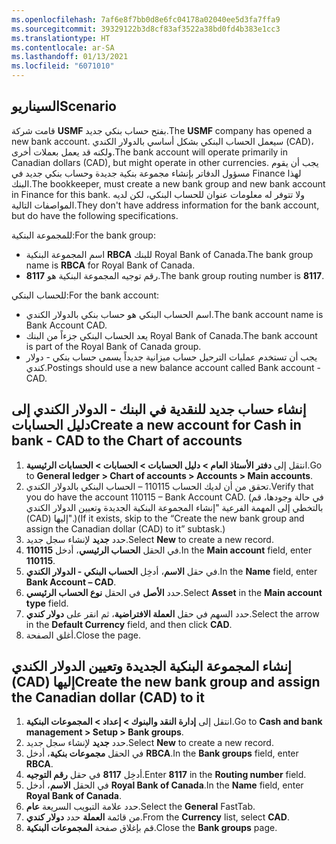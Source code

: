 ```yaml
---
ms.openlocfilehash: 7af6e8f7bb0d8e6fc04178a02040ee5d3fa7ffa9
ms.sourcegitcommit: 39329122b3d8cf83af3522a38bd0fd4b383e1cc3
ms.translationtype: HT
ms.contentlocale: ar-SA
ms.lasthandoff: 01/13/2021
ms.locfileid: "6071010"
---
```

## <a name="scenario"></a><span data-ttu-id="4ae6d-101">السيناريو</span><span class="sxs-lookup"><span data-stu-id="4ae6d-101">Scenario</span></span>

<span data-ttu-id="4ae6d-102">قامت شركة **USMF** بفتح حساب بنكي جديد.</span><span class="sxs-lookup"><span data-stu-id="4ae6d-102">The **USMF** company has opened a new bank account.</span></span> <span data-ttu-id="4ae6d-103">سيعمل الحساب البنكي بشكل أساسي بالدولار الكندي (CAD)، ولكنه قد يعمل بعملات أخرى.</span><span class="sxs-lookup"><span data-stu-id="4ae6d-103">The bank account will operate primarily in Canadian dollars (CAD), but might operate in other currencies.</span></span> <span data-ttu-id="4ae6d-104">يجب أن يقوم مسؤول الدفاتر بإنشاء مجموعة بنكية جديدة وحساب بنكي جديد في Finance لهذا البنك.</span><span class="sxs-lookup"><span data-stu-id="4ae6d-104">The bookkeeper, must create a new bank group and new bank account in Finance for this bank.</span></span> <span data-ttu-id="4ae6d-105">ولا تتوفر له معلومات عنوان للحساب البنكي، لكن لديه المواصفات التالية.</span><span class="sxs-lookup"><span data-stu-id="4ae6d-105">They don't have address information for the bank account, but do have the following specifications.</span></span>

<span data-ttu-id="4ae6d-106">للمجموعة البنكية:</span><span class="sxs-lookup"><span data-stu-id="4ae6d-106">For the bank group:</span></span>

- <span data-ttu-id="4ae6d-107">اسم المجموعة البنكية **RBCA** للبنك Royal Bank of Canada.</span><span class="sxs-lookup"><span data-stu-id="4ae6d-107">The bank group name is **RBCA** for Royal Bank of Canada.</span></span>
- <span data-ttu-id="4ae6d-108">رقم توجيه المجموعة البنكية هو **8117**.</span><span class="sxs-lookup"><span data-stu-id="4ae6d-108">The bank group routing number is **8117**.</span></span>

<span data-ttu-id="4ae6d-109">للحساب البنكي:</span><span class="sxs-lookup"><span data-stu-id="4ae6d-109">For the bank account:</span></span>

- <span data-ttu-id="4ae6d-110">اسم الحساب البنكي هو حساب بنكي بالدولار الكندي.</span><span class="sxs-lookup"><span data-stu-id="4ae6d-110">The bank account name is Bank Account CAD.</span></span>
- <span data-ttu-id="4ae6d-111">يعد الحساب البنكي جزءاً من البنك Royal Bank of Canada.</span><span class="sxs-lookup"><span data-stu-id="4ae6d-111">The bank account is part of the Royal Bank of Canada group.</span></span>
- <span data-ttu-id="4ae6d-112">يجب أن تستخدم عمليات الترحيل حساب ميزانية جديداً يسمى حساب بنكي - دولار كندي.</span><span class="sxs-lookup"><span data-stu-id="4ae6d-112">Postings should use a new balance account called Bank account - CAD.</span></span>

## <a name="create-a-new-account-for-cash-in-bank---cad-to-the-chart-of-accounts"></a><span data-ttu-id="4ae6d-113">إنشاء حساب جديد للنقدية في البنك - الدولار الكندي إلى دليل الحسابات</span><span class="sxs-lookup"><span data-stu-id="4ae6d-113">Create a new account for Cash in bank - CAD to the Chart of accounts</span></span> 

1.  <span data-ttu-id="4ae6d-114">انتقل إلى **دفتر الأستاذ العام > دليل الحسابات > الحسابات > الحسابات الرئيسية**.</span><span class="sxs-lookup"><span data-stu-id="4ae6d-114">Go to **General ledger > Chart of accounts > Accounts > Main accounts**.</span></span>
2.  <span data-ttu-id="4ae6d-115">تحقق من أن لديك الحساب 110115 – الحساب البنكي بالدولار الكندي.</span><span class="sxs-lookup"><span data-stu-id="4ae6d-115">Verify that you do have the account 110115 – Bank Account CAD.</span></span> <span data-ttu-id="4ae6d-116">(في حالة وجودها، قم بالتخطي إلى المهمة الفرعية "إنشاء المجموعة البنكية الجديدة وتعيين الدولار الكندي (CAD) إليها".)</span><span class="sxs-lookup"><span data-stu-id="4ae6d-116">(If it exists, skip to the “Create the new bank group and assign the Canadian dollar (CAD) to it” subtask.)</span></span>
3.  <span data-ttu-id="4ae6d-117">حدد **جديد** لإنشاء سجل جديد.</span><span class="sxs-lookup"><span data-stu-id="4ae6d-117">Select **New** to create a new record.</span></span>
4.  <span data-ttu-id="4ae6d-118">في الحقل **الحساب الرئيسي**، أدخل **110115**.</span><span class="sxs-lookup"><span data-stu-id="4ae6d-118">In the **Main account** field, enter **110115**.</span></span>
5.  <span data-ttu-id="4ae6d-119">في حقل **الاسم**، أدخِل **الحساب البنكي - الدولار الكندي**.</span><span class="sxs-lookup"><span data-stu-id="4ae6d-119">In the **Name** field, enter **Bank Account – CAD**.</span></span>
6.  <span data-ttu-id="4ae6d-120">حدد **الأصل** في الحقل **نوع الحساب الرئيسي**.</span><span class="sxs-lookup"><span data-stu-id="4ae6d-120">Select **Asset** in the **Main account type** field.</span></span>
7.  <span data-ttu-id="4ae6d-121">حدد السهم في حقل **العملة الافتراضية**، ثم انقر على **دولار كندي**.</span><span class="sxs-lookup"><span data-stu-id="4ae6d-121">Select the arrow in the **Default Currency** field, and then click **CAD**.</span></span>
8.  <span data-ttu-id="4ae6d-122">أغلق الصفحة.</span><span class="sxs-lookup"><span data-stu-id="4ae6d-122">Close the page.</span></span>

## <a name="create-the-new-bank-group-and-assign-the-canadian-dollar-cad-to-it"></a><span data-ttu-id="4ae6d-123">إنشاء المجموعة البنكية الجديدة وتعيين الدولار الكندي (CAD) إليها</span><span class="sxs-lookup"><span data-stu-id="4ae6d-123">Create the new bank group and assign the Canadian dollar (CAD) to it</span></span> 

1.  <span data-ttu-id="4ae6d-124">انتقل إلى **‏‫إدارة النقد والبنوك‬ > إعداد > المجموعات البنكية**.</span><span class="sxs-lookup"><span data-stu-id="4ae6d-124">Go to **Cash and bank management > Setup > Bank groups**.</span></span>
2.  <span data-ttu-id="4ae6d-125">حدد **جديد** لإنشاء سجل جديد.</span><span class="sxs-lookup"><span data-stu-id="4ae6d-125">Select **New** to create a new record.</span></span>
3.  <span data-ttu-id="4ae6d-126">في الحقل **مجموعات بنكية**، أدخل **RBCA**.</span><span class="sxs-lookup"><span data-stu-id="4ae6d-126">In the **Bank groups** field, enter **RBCA**.</span></span>
4.  <span data-ttu-id="4ae6d-127">أدخِل **8117** في حقل **رقم التوجيه**.</span><span class="sxs-lookup"><span data-stu-id="4ae6d-127">Enter **8117** in the **Routing number** field.</span></span>
5.  <span data-ttu-id="4ae6d-128">في الحقل **الاسم**، أدخل **Royal Bank of Canada**.</span><span class="sxs-lookup"><span data-stu-id="4ae6d-128">In the **Name** field, enter **Royal Bank of Canada**.</span></span>
6.  <span data-ttu-id="4ae6d-129">حدد علامة التبويب السريعة **عام**.</span><span class="sxs-lookup"><span data-stu-id="4ae6d-129">Select the **General** FastTab.</span></span>
7.  <span data-ttu-id="4ae6d-130">من قائمة **العملة** حدد **دولار كندي**.</span><span class="sxs-lookup"><span data-stu-id="4ae6d-130">From the **Currency** list, select **CAD**.</span></span>
8.  <span data-ttu-id="4ae6d-131">قم بإغلاق صفحة **المجموعات البنكية**.</span><span class="sxs-lookup"><span data-stu-id="4ae6d-131">Close the **Bank groups** page.</span></span>





